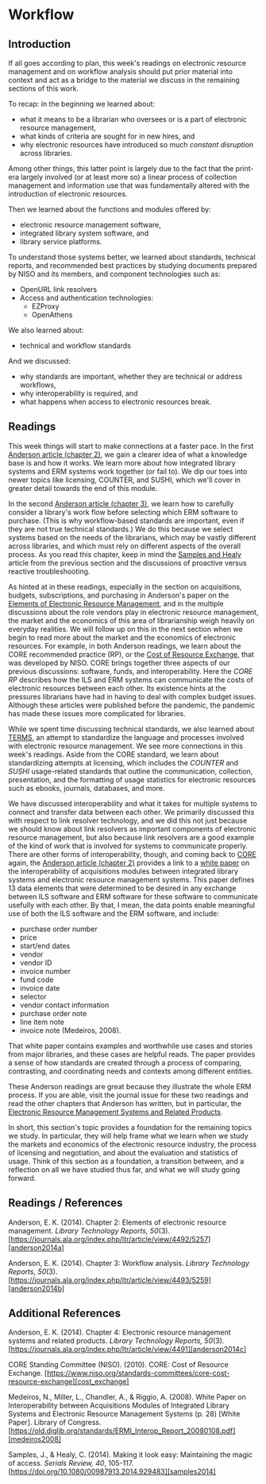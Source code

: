 # Workflow

## Introduction

If all goes according to plan,
this week's readings
on electronic resource management and
on workflow analysis should
put prior material into context and
act as a bridge to the material
we discuss in the
remaining sections of this work. 

To recap: in the beginning
we learned about:

* what it means to be a librarian who oversees or is a part of electronic
  resource management,
* what kinds of criteria are sought for in new hires, and
* why electronic resources have introduced so much *constant disruption* across
  libraries.

Among other things,
this latter point is largely
due to the fact that the
print-era largely involved
(or at least more so)
a linear process of
collection management
and information use
that was fundamentally altered
with the introduction of
electronic resources.

Then we learned
about the functions and
modules offered by:

* electronic resource management software,
* integrated library system software, and
* library service platforms.

To understand those
systems better,
we learned about
standards, technical reports,
and recommended best practices
by studying documents
prepared by NISO and 
its members, and
component technologies
such as:

- OpenURL link resolvers
- Access and authentication technologies:
    - EZProxy
    - OpenAthens

We also learned about:

* technical and workflow standards

And we discussed:

* why standards are important, whether they are technical or address workflows,
* why interoperability is required, and
* what happens when access to electronic resources break.

## Readings

This week things will start
to make connections
at a faster pace.
In the first
[Anderson article (chapter 2)][anderson2014a],
we gain a clearer idea
of what a knowledge base is and
how it works.
We learn more about
how integrated library systems and
ERM systems work together (or fail to).
We dip our toes
into newer topics
like licensing, COUNTER, and SUSHI,
which we'll cover in
greater detail towards
the end of this module.

In the second
[Anderson article (chapter 3)][anderson2014b],
we learn how to 
carefully consider a
library's work flow before
selecting which ERM
software to purchase.
(This is why workflow-based
standards are important,
even if they are
not true technical standards.)
We do this because
we select systems
based on the needs
of the librarians,
which may be vastly
different across libraries, and
which must rely on different
aspects of the overall process.
As you read this chapter,
keep in mind
the [Samples and Healy][samples2014]
article from the
previous section and the
discussions of proactive versus
reactive troubleshooting.

As hinted at in these readings,
especially in the
section on acquisitions,
budgets, subscriptions, and
purchasing in Anderson's paper on the
[Elements of Electronic Resource Management][anderson2014a],
and in the
multiple discussions about
the role vendors play
in electronic resource management,
the market and the economics
of this area of
librarianship weigh heavily
on everyday realities.
We will follow up on
this in the next section when we
begin to read more about
the market and the economics
of electronic resources.
For example,
in both Anderson
readings,
we learn about the
CORE recommended practice (RP), or the
[Cost of Resource Exchange][cost_exchange],
that was developed by NISO.
CORE brings together
three aspects of our
previous discussions:
software, funds, and interoperability.
Here the *CORE RP* describes
how the ILS and ERM systems
can communicate the
costs of electronic resources
between each other.
Its existence hints at
the pressures librarians
have had in having
to deal with
complex budget issues.
Although these articles were
published before the pandemic,
the pandemic has made these issues more
complicated for libraries.

While we spent time
discussing technical standards,
we also learned about [TERMS][terms2],
an attempt to standardize
the language and processes
involved with
electronic resource management.
We see more connections
in this week's readings.
Aside from the CORE standard,
we learn about
standardizing attempts at licensing,
which includes the *COUNTER* and *SUSHI*
usage-related standards
that outline the
communication, collection, presentation, and
the formatting of usage statistics
for electronic resources
such as ebooks,
journals, databases, and more.

We have discussed interoperability and
what it takes for
multiple systems to
connect and transfer data
between each other.
We primarily discussed this with
respect to link resolver technology,
and we did this not just
because we should know about
link resolvers as important
components of
electronic resource management, but
also because link resolvers
are a good example
of the kind of work
that is involved for
systems to communicate properly.
There are other forms of
interoperability, though, and
coming back to
[CORE][cost_exchange] again,
the [Anderson article (chapter 2)][anderson2014b]
provides a link to a
[white paper][medeiros2008]
on the interoperability
of acquisitions modules between 
integrated library systems and
electronic resource management systems.
This paper defines 
13 data elements that were
determined to be desired in
any exchange between
ILS software and ERM software
for these software to
communicate usefully
with each other.
By that, I mean, the
data points enable meaningful
use of both the ILS software and
the ERM software, and include:

* purchase order number
* price
* start/end dates
* vendor
* vendor ID
* invoice number
* fund code
* invoice date
* selector
* vendor contact information
* purchase order note
* line item note
* invoice note (Medeiros, 2008).

That white paper contains
examples and worthwhile
use cases and
stories from major libraries, and
these cases are helpful reads.
The paper provides
a sense of how standards
are created through a
process of comparing,
contrasting, and coordinating needs and
contexts among different entities.

These Anderson readings are
great because they illustrate
the whole ERM process.
If you are able,
visit the journal issue
for these two readings
and read the
other chapters that
Anderson has written,
but in particular, the
[Electronic Resource Management Systems and Related Products][anderson2014c].

In short,
this section's topic 
provides a foundation
for the remaining topics 
we study.
In particular, 
they will help frame what
we learn when we study
the markets and economics
of the electronic resource industry,
the process of licensing and negotiation, and
about the evaluation and statistics of usage.
Think of this section 
as a foundation,
a transition between,
and a reflection on
all we have studied thus far,
and what we will study going forward.

## Readings / References

Anderson, E. K. (2014). Chapter 2: Elements of electronic resource management.
*Library Technology Reports, 50*(3).
[https://journals.ala.org/index.php/ltr/article/view/4492/5257][anderson2014a]

Anderson, E. K. (2014). Chapter 3: Workflow analysis. *Library Technology
Reports, 50*(3).
[https://journals.ala.org/index.php/ltr/article/view/4493/5259][anderson2014b]

## Additional References

Anderson, E. K. (2014). Chapter 4: Electronic resource management systems and
related products. *Library Technology Reports, 50*(3).
[https://journals.ala.org/index.php/ltr/article/view/4491][anderson2014c]

CORE Standing Committee (NISO). (2010). CORE: Cost of Resource Exchange.
[https://www.niso.org/standards-committees/core-cost-resource-exchange][cost_exchange]

Medeiros, N., Miller, L., Chandler, A., & Riggio, A. (2008). White Paper on
Interoperability between Acquisitions Modules of Integrated Library Systems and
Electronic Resource Management Systems (p. 28) [White Paper]. Library of
Congress.
[https://old.diglib.org/standards/ERMI_Interop_Report_20080108.pdf][medeiros2008]

Samples, J., & Healy, C. (2014). Making it look easy: Maintaining the magic of
access. *Serials Review, 40*, 105-117.
[https://doi.org/10.1080/00987913.2014.929483][samples2014]

[anderson2014a]:https://journals.ala.org/index.php/ltr/article/view/4492/5257
[anderson2014b]:https://journals.ala.org/index.php/ltr/article/view/4493/5259
[anderson2014c]:https://journals.ala.org/index.php/ltr/article/view/4491/5255
[cost_exchange]:https://www.niso.org/standards-committees/core-cost-resource-exchange
[medeiros2008]:https://old.diglib.org/standards/ERMI_Interop_Report_20080108.pdf
[samples2014]:https://doi.org/10.1080/00987913.2014.929483
[terms2]:http://6terms.tumblr.com/
